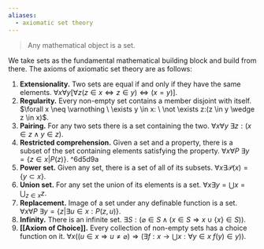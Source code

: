 ```yaml
---
aliases:
  - axiomatic set theory
---
```

> Any mathematical object is a set.

We take sets as the fundamental mathematical building block and build from there. The axioms of axiomatic set theory are as follows:
1. **Extensionality.** Two sets are equal if and only if they have the same elements. $\forall x \forall y [\forall z (z \in x \Leftrightarrow z \in y) \Leftrightarrow (x=y) ]$.
2. **Regularity.** Every non-empty set contains a member disjoint with itself. $\forall x \neq \varnothing \ \exists y \in x: \ \not \exists z:(z \in y \wedge z \in x)$.
3. **Pairing.** For any two sets there is a set containing the two. $\forall x \forall y \ \exists z : (x \in z \wedge y \in z)$.
4. **Restricted comprehension.** Given a set and a property, there is a subset of the set containing elements satisfying the property. $\forall x \forall P \ \exists y =\{z \in x | P(z)\}$. ^6d5d9a
5. **Power set.** Given any set, there is a set of all of its subsets. $\forall x \exists \mathcal{P}(x)=\{y \subset x\}$.
6. **Union set.** For any set the union of its elements is a set. $\forall x \exists y = \bigcup x = \bigcup_{z \in x} z$.
7. **Replacement.** Image of a set under any definable function is a set. $\forall x \forall P \ \exists y = \{z | \exists u \in x : P(z,u)\}$.
8. **Infinity.** There is an infinite set. $\exists S: (\varnothing \in S \wedge (x \in S \Rightarrow x \cup \{x\} \in S))$.
9. **[[Axiom of Choice]].** Every collection of non-empty sets has a choice function on it. $\forall x((u \in x \Rightarrow u \neq \varnothing) \Rightarrow (\exists f:x \to \bigcup x : \forall y \in x \ f(y) \in y))$.
